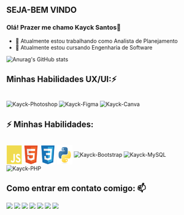 ## SEJA-BEM VINDO
### Olá! Prazer me chamo Kayck Santos👋 

- 🔭 Atualmente estou trabalhando como Analista de Planejamento
- 🌱 Atualmente estou cursando Engenharia de Software

![Anurag's GitHub stats](https://camo.githubusercontent.com/2cceed41b900f96b10b8e4a8e538cd81bd89c06ced2147fea7572b32426f66fa/68747470733a2f2f6769746875622d726561646d652d73746174732e76657263656c2e6170702f6170693f757365726e616d653d616e7572616768617a72612673686f775f69636f6e733d7472756526686964653d636f6e74726962732c7072732663616368655f7365636f6e64733d3836343030267468656d653d7472616e73706172656e74)


## Minhas Habilidades UX/UI:⚡ 
 <div style="display: inline_block"><br>
 <img  align="center" alt="Kayck-Photoshop" height="40" width="40" src="https://cdn.jsdelivr.net/gh/devicons/devicon@latest/icons/photoshop/photoshop-original.svg" />
 <img  align="center" alt="Kayck-Figma" height="40" width="40" src="https://cdn.jsdelivr.net/gh/devicons/devicon@latest/icons/figma/figma-original.svg" /> 
 <img   align="center" alt="Kayck-Canva" height="40" width="40" src="https://cdn.jsdelivr.net/gh/devicons/devicon@latest/icons/canva/canva-original.svg" />
 </div>   

## ⚡ Minhas Habilidades:

<div style="display: inline_block"><br>
  <img align="center" alt="Kayck-Js" height="50" width="40" src="https://raw.githubusercontent.com/devicons/devicon/master/icons/javascript/javascript-plain.svg">
  <img align="center" alt="Kayck-HTML" height="50" width="40" src="https://raw.githubusercontent.com/devicons/devicon/master/icons/html5/html5-original.svg">
  <img align="center" alt="Kayck-CSS" height="50" width="40" src="https://raw.githubusercontent.com/devicons/devicon/master/icons/css3/css3-original.svg">
  <img align="center" alt="Kayck-Python" height="50" width="40" src="https://raw.githubusercontent.com/devicons/devicon/master/icons/python/python-original.svg">
  <img align="center" alt="Kayck-Bootstrap" heiht="50" width="40" src="https://cdn.jsdelivr.net/gh/devicons/devicon@latest/icons/bootstrap/bootstrap-original-wordmark.svg" />
  <img  align="center" alt="Kayck-MySQL" heiht="50" width="40" src="https://cdn.jsdelivr.net/gh/devicons/devicon@latest/icons/mysql/mysql-original.svg" />
  <img align="center" alt="Kayck-PHP" heiht="80" width="60" src="https://cdn.jsdelivr.net/gh/devicons/devicon@latest/icons/php/php-original.svg" />
                   
</div>

  ## Como entrar em contato comigo: 📫

<div> 
  <a href="https://www.youtube.com/@thaiiiekayck" target="_blank"><img src="https://img.shields.io/badge/YouTube-FF0000?style=for-the-badge&logo=youtube&logoColor=white" target="_blank"></a>
  <a href="https://instagram.com//kayck.santtos/" target="_blank"><img src="https://img.shields.io/badge/-Instagram-%23E4405F?style=for-the-badge&logo=instagram&logoColor=white" target="_blank"></a> 
  <a href = "kaycksanttos0@gmail.com"><img src="https://img.shields.io/badge/TikTok-000000?style=for-the-badge&logo=tiktok&logoColor=white" target="_blank"></a>	
 <a href="https://discord.gg/wagxzStdcR" target="_blank"><img src="https://img.shields.io/badge/Discord-7289DA?style=for-the-badge&logo=discord&logoColor=white" target="_blank"></a> 
  <a href = "kaycksanttos0@gmail.com"><img src="https://img.shields.io/badge/-Gmail-%23333?style=for-the-badge&logo=gmail&logoColor=white" target="_blank"></a>
  <a href="https://www.linkedin.com/in/" target="_blank"><img src="https://img.shields.io/badge/-LinkedIn-%230077B5?style=for-the-badge&logo=linkedin&logoColor=white" target="_blank"></a> 
  <a href = "kaycksanttos0@gmail.com"><img src="https://img.shields.io/badge/WhatsApp-25D366?style=for-the-badge&logo=whatsapp&logoColor=white" target="_blank"></a>
  
</div>


